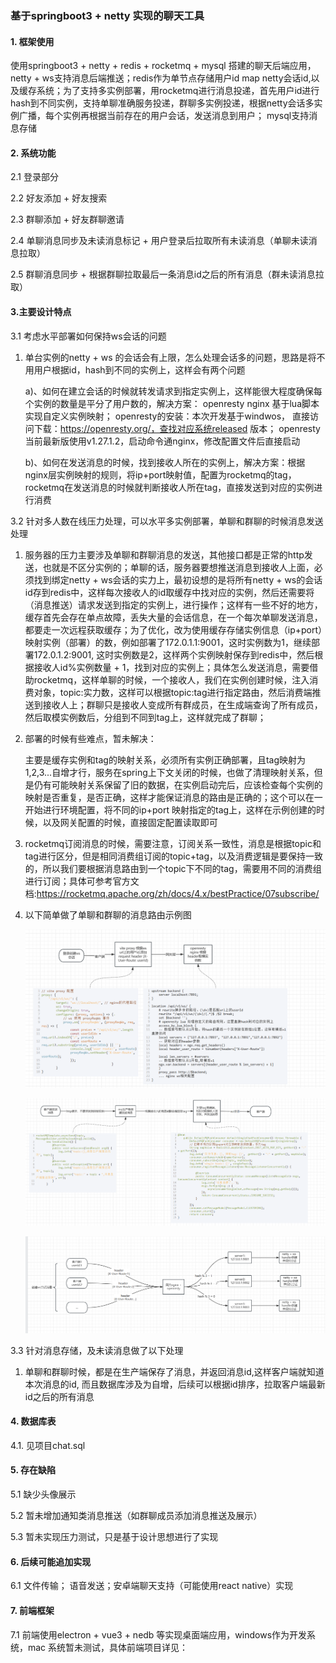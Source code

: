 ### 基于springboot3 + netty 实现的聊天工具 

#### 1. 框架使用 

使用springboot3 + netty + redis + rocketmq + mysql 搭建的聊天后端应用，netty + ws支持消息后端推送；redis作为单节点存储用户id map netty会话id,以及缓存系统；为了支持多实例部署，用rocketmq进行消息投递，首先用户id进行hash到不同实例，支持单聊准确服务投递，群聊多实例投递，根据netty会话多实例广播，每个实例再根据当前存在的用户会话，发送消息到用户； mysql支持消息存储

#### 2. 系统功能

2.1 登录部分

2.2 好友添加 + 好友搜索

2.3 群聊添加 + 好友群聊邀请

2.4 单聊消息同步及未读消息标记 + 用户登录后拉取所有未读消息（单聊未读消息拉取）

2.5 群聊消息同步 + 根据群聊拉取最后一条消息id之后的所有消息（群未读消息拉取）

#### 3.主要设计特点

3.1 考虑水平部署如何保持ws会话的问题

1. 单台实例的netty + ws 的会话会有上限，怎么处理会话多的问题，思路是将不用用户根据id，hash到不同的实例上，这样会有两个问题

   a)、如何在建立会话的时候就转发请求到指定实例上，这样能很大程度确保每个实例的数量是平分了用户数的，解决方案： openresty nginx 基于lua脚本实现自定义实例映射； openresty的安装：本次开发基于windwos， 直接访问下载：https://openresty.org/，查找对应系统released 版本； openresty 当前最新版使用v1.27.1.2，启动命令通nginx，修改配置文件后直接启动

   b)、如何在发送消息的时候，找到接收人所在的实例上，解决方案：根据nginx层实例映射的规则，将ip+port映射值，配置为rocketmq的tag，rocketmq在发送消息的时候就判断接收人所在tag，直接发送到对应的实例进行消费

3.2 针对多人数在线压力处理，可以水平多实例部署，单聊和群聊的时候消息发送处理

1. 服务器的压力主要涉及单聊和群聊消息的发送，其他接口都是正常的http发送，也就是不区分实例的；单聊的话，服务器要想推送消息到接收人上面，必须找到绑定netty + ws会话的实力上，最初设想的是将所有netty + ws的会话id存到redis中，这样每次接收人的id取缓存中找对应的实例，然后还需要将（消息推送）请求发送到指定的实例上，进行操作；这样有一些不好的地方，缓存首先会存在单点故障，丢失大量的会话信息，在一个每次单聊发送消息，都要走一次远程获取缓存；为了优化，改为使用缓存存储实例信息（ip+port）映射实例（部署）的数，例如部署了172.0.1.1:9001，这时实例数为1，继续部署172.0.1.2:9001, 这时实例数是2，这样两个实例映射保存到redis中，然后根据接收人id%实例数量 + 1，找到对应的实例上；具体怎么发送消息，需要借助rocketmq，这样单聊的时候，一个接收人，我们在实例创建时候，注入消费对象，topic:实力数，这样可以根据topic:tag进行指定路由，然后消费端推送到接收人上；群聊只是接收人变成所有群成员，在生成端查询了所有成员，然后取模实例数后，分组到不同到tag上，这样就完成了群聊；

2. 部署的时候有些难点，暂未解决：

   主要是缓存实例和tag的映射关系，必须所有实例正确部署，且tag映射为1,2,3...自增才行，服务在spring上下文关闭的时候，也做了清理映射关系，但是仍有可能映射关系保留了旧的数据，在实例启动完后，应该检查每个实例的映射是否重复，是否正确，这样才能保证消息的路由是正确的；这个可以在一开始进行环境配置，将不同的ip+port 映射指定的tag上，这样在示例创建的时候，以及网关配置的时候，直接固定配置读取即可

3. rocketmq订阅消息的时候，需要注意，订阅关系一致性，消息是根据topic和tag进行区分，但是相同消费组订阅的topic+tag，以及消费逻辑是要保持一致的，所以我们要根据消息路由到一个topic下不同的tag，需要用不同的消费组进行订阅；具体可参考官方文档:https://rocketmq.apache.org/zh/docs/4.x/bestPractice/07subscribe/

4. 以下简单做了单聊和群聊的消息路由示例图

   ![image-create](https://github.com/liftp/chat_simple/blob/main/image/image-create.png)

   ![image-send-msg](https://github.com/liftp/chat_simple/blob/main/image/image-send-msg.png)

   ![image-flow](https://github.com/liftp/chat_simple/blob/main/image/image-flow.png)

3.3 针对消息存储，及未读消息做了以下处理

1. 单聊和群聊时候，都是在生产端保存了消息，并返回消息id,这样客户端就知道本次消息的id, 而且数据库涉及为自增，后续可以根据id排序，拉取客户端最新id之后的所有消息

#### 4. 数据库表

4.1. 见项目chat.sql

#### 5. 存在缺陷

5.1 缺少头像展示

5.2 暂未增加通知类消息推送（如群聊成员添加消息推送及展示）

5.3 暂未实现压力测试，只是基于设计思想进行了实现

#### 6. 后续可能追加实现

6.1 文件传输； 语音发送；安卓端聊天支持（可能使用react native）实现

#### 7. 前端框架

7.1 前端使用electron + vue3 + nedb 等实现桌面端应用，windows作为开发系统，mac 系统暂未测试，具体前端项目详见：

[基于electron + vue3 + nedb的前端聊天]: https://github.com/liftp/chat_front



